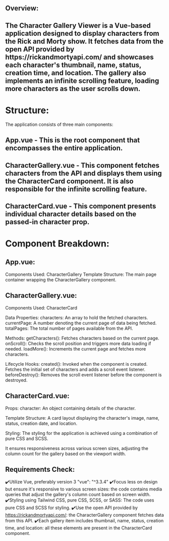 <h2>Overview:<h2/>
  The Character Gallery Viewer is a Vue-based application designed to display characters from the Rick and Morty show. It fetches data from the open API provided by https://rickandmortyapi.com/ and showcases each character's thumbnail, name, status, creation time, and location. The gallery also implements an infinite scrolling feature, loading more characters as the user scrolls down.

# Structure:
  The application consists of three main components:

## App.vue - This is the root component that encompasses the entire application.
## CharacterGallery.vue - This component fetches characters from the API and displays them using the CharacterCard component. It is also responsible for the infinite scrolling feature.
## CharacterCard.vue - This component presents individual character details based on the passed-in character prop.

# Component Breakdown:

## App.vue:

  Components Used: CharacterGallery
  Template Structure: The main page container wrapping the CharacterGallery component.

## CharacterGallery.vue:

  Components Used: CharacterCard
  
  Data Properties:
    characters: An array to hold the fetched characters.
    currentPage: A number denoting the current page of data being fetched.
    totalPages: The total number of pages available from the API.
    
  Methods:
    getCharacters(): Fetches characters based on the current page.
    onScroll(): Checks the scroll position and triggers more data loading if needed.
    loadMore(): Increments the current page and fetches more characters.
    
  Lifecycle Hooks:
    created(): Invoked when the component is created. Fetches the initial set of characters and adds a scroll event listener.
    beforeDestroy(): Removes the scroll event listener before the component is destroyed.

## CharacterCard.vue:

  Props: character: An object containing details of the character.
  
  Template Structure: A card layout displaying the character's image, name, status, creation date, and location.
  
  Styling: The styling for the application is achieved using a combination of pure CSS and SCSS.
  
  It ensures responsiveness across various screen sizes, adjusting the column count for the gallery based on the viewport width.

## Requirements Check:

✔️Utilize Vue, preferably version 3 "vue": "^3.3.4"
✔️Focus less on design but ensure it's responsive to various screen sizes: the code contains media queries that adjust the gallery's column count based on screen width.
✔️Styling using Tailwind CSS, pure CSS, SCSS, or SASS: The code uses pure CSS and SCSS for styling.
✔️Use the open API provided by https://rickandmortyapi.com/: the CharacterGallery component fetches data from this API.
✔️Each gallery item includes thumbnail, name, status, creation time, and location: all these elements are present in the CharacterCard component.
